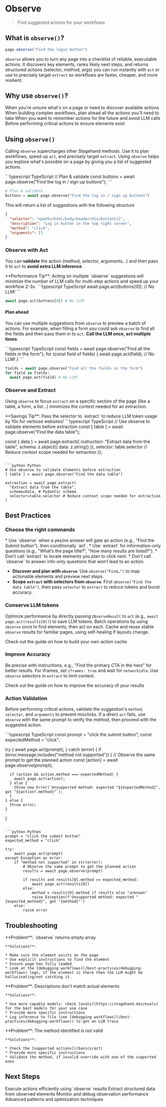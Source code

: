 # Observe

> Find suggested actions for your workflows

## What is `observe()`?

```typescript
page.observe("Find the login button")
```

`observe` allows you to turn any page into a checklist of reliable, executable actions. It discovers key elements, ranks likely next steps, and returns structured actions (selector, method, args) you can run instantly with `act` or use to precisely target `extract` so workflows are faster, cheaper, and more resilient.

## Why use `observe()`?

<CardGroup cols={2}>
  <Card title="Explore" icon="compass" href="/basics/observe#observe-with-act">
    When you're unsure what's on a page or need to discover available actions
  </Card>

  <Card title="Plan" icon="map" href="/basics/observe#plan-ahead">
    When building complex workflows, plan ahead all the actions you'll need to take
  </Card>

  <Card title="Cache" icon="database" href="/best-practices/caching">
    When you want to remember actions for the future and avoid LLM calls
  </Card>

  <Card title="Validate" icon="check" href="/basics/observe#observe-with-act">
    Before performing critical actions to ensure elements exist
  </Card>
</CardGroup>

## Using `observe()`

Calling `observe` supercharges other Stagehand methods. Use it to plan workflows, speed up `act`, and precisely target `extract`. Using `observe` helps you explore what's possible on a page by giving you a list of suggested actions.

<CodeGroup>
  ```typescript TypeScript
  // Plan & validate
  const buttons = await page.observe("Find the log in / sign up buttons");
  ```

  ```python Python
  # Plan & validate
  buttons = await page.observe("Find the log in / sign up buttons")
  ```
</CodeGroup>

This will return a list of suggestions with the following structure

```json
{
  "selector": "xpath=/html/body/header/div/button[1]",
  "description": "Log in button in the top right corner",
  "method": "click",
  "arguments": []
}
```

### Observe with Act

You can **validate** the action (method, selector, arguments...) and then pass it to `act` to **avoid extra LLM inference**.

<Note>
  **Performance Tip**: Acting on multiple `observe` suggestions will minimize the number of LLM calls for multi-step actions and speed up your workflow 2-3x.
</Note>

<CodeGroup>
  ```typescript TypeScript
  await page.act(buttons[0]); // No LLM!
  ```

  ```python Python
  await page.act(buttons[0]) # No LLM!
  ```
</CodeGroup>

#### Plan ahead

You can use multiple suggestions from `observe` to preview a batch of actions. For example, when filling a form you could ask `observe` to find all the fields and then pass them in to `act`. **Call the LLM once, act multiple times**.

<CodeGroup>
  ```typescript TypeScript
  const fields = await page.observe("Find all the fields in the form");
  for (const field of fields) {
    await page.act(field); // No LLM!
  }
  ```

  ```python Python
  fields = await page.observe("Find all the fields in the form")
  for field in fields:
    await page.act(field) # No LLM!
  ```
</CodeGroup>

### Observe and Extract

Using `observe` to focus `extract` on a specific section of the page (like a table, a form, a list...) minimizes the context needed for an extraction.

<Tip>
  **Savings Tip**: Pass the selector to `extract` to reduce LLM token usage by 10x for verbose websites!
</Tip>

<CodeGroup>
  ```typescript TypeScript
  // Use observe to validate elements before extraction
  const [ table ] = await page.observe("Find the data table");

  const { data } = await page.extract({
    instruction: "Extract data from the table",
    schema: z.object({
      data: z.string()
    }),
    selector: table.selector // Reduce context scope needed for extraction
  });
  ```

  ```python Python
  # Use observe to validate elements before extraction
  [ table ] = await page.observe("Find the data table")

  extraction = await page.extract(
    "Extract data from the table",
    schema=Data, # Pydantic schema
    selector=table.selector # Reduce context scope needed for extraction
  )
  ```
</CodeGroup>

## Best Practices

### Choose the right commands

<Tabs>
  <Tab title="Do this">
    * Use `observe` when a yes/no answer will gate an action (e.g., "Find the Submit button"), then conditionally `act`.
    * Use `extract` for information-only questions (e.g., "What’s the page title?", "How many results are listed?").
  </Tab>

  <Tab title="Don't do this">
    * Don’t call `extract` to locate elements you plan to click next.
    * Don’t call `observe` to answer info-only questions that won’t lead to an action.
  </Tab>
</Tabs>

* **Discover and plan with `observe`**: Use `observe("Find…")` to map actionable elements and preview next steps.
* **Scope `extract` with selectors from `observe`**: First `observe("Find the data table")`, then pass `selector` to `extract` to reduce tokens and boost accuracy.

### Conserve LLM tokens

Optimize performance by directly passing `ObserveResult` to `act` (e.g., `await page.act(results[0])`) to save LLM tokens. Batch operations by using `observe` once to find elements, then act on each. Cache and reuse stable `observe` results for familiar pages, using self-healing if layouts change.

<Card title="Build your own cache" icon="database" href="/best-practices/caching">
  Check out the guide on how to build your own action cache
</Card>

### Improve Accuracy

Be precise with instructions, e.g., "Find the primary CTA in the hero" for better results. For iframes, set `iframes: true` and wait for `networkidle`. Use `observe` selectors in `extract` to limit context.

<Card title="Prompting Best Practices" icon="robot" href="/best-practices/prompting-best-practices">
  Check out the guide on how to improve the accuracy of your results
</Card>

### Action Validation

Before performing critical actions, validate the suggestion's `method`, `selector`, and `arguments` to prevent misclicks. If a direct `act` fails, use `observe` with the same prompt to verify the method, then proceed with the suggested action.

<CodeGroup>
  ```typescript TypeScript
  const prompt = "click the submit button";
  const expectedMethod = "click";

  try {
    await page.act(prompt);
  } catch (error) {
    if (error.message.includes("method not supported")) {
      // Observe the same prompt to get the planned action
      const [action] = await page.observe(prompt);
      
      if (action && action.method === expectedMethod) {
        await page.act(action);
      } else {
        throw new Error(`Unsupported method: expected "${expectedMethod}", got "${action?.method}"`);
      }
    } else {
      throw error;
    }
  }
  ```

  ```python Python
  prompt = "click the submit button"
  expected_method = "click"

  try:
      await page.act(prompt)
  except Exception as error:
      if "method not supported" in str(error):
          # Observe the same prompt to get the planned action
          results = await page.observe(prompt)
          
          if results and results[0].method == expected_method:
              await page.act(results[0])
          else:
              method = results[0].method if results else "unknown"
              raise Exception(f'Unsupported method: expected "{expected_method}", got "{method}"')
      else:
          raise error
  ```
</CodeGroup>

## Troubleshooting

<AccordionGroup>
  <Accordion title="No elements found">
    **Problem**: `observe` returns empty array

    **Solutions**:

    * Make sure the element exists on the page
    * Use explicit instructions to find the element
    * Ensure page has fully loaded
    * Look at the [debugging workflows](/best-practices/debugging-workflows) logs, if the element is there then the LLM might be hallucinating/not catching it.
  </Accordion>

  <Accordion title="Inaccurate element descriptions">
    **Problem**: Descriptions don't match actual elements

    **Solutions**:

    * Use more capable models: check [evals](https://stagehand.dev/evals) for the best models for your use case
    * Provide more specific instructions
    * Log inference to file (see [debugging workflows](/best-practices/debugging-workflows)) to get an LLM trace
  </Accordion>

  <Accordion title="Wrong method identified">
    **Problem**: The method identified is not valid

    **Solutions**:

    * Check the [supported actions](/basics/act)
    * Provide more specific instructions
    * Validate the method, if invalid override with one of the supported ones
  </Accordion>
</AccordionGroup>

## Next Steps

<CardGroup cols={2}>
  <Card title="Act Overview" icon="play" href="/basics/act">
    Execute actions efficiently using `observe` results
  </Card>

  <Card title="Extract Data" icon="download" href="/basics/extract">
    Extract structured data from observed elements
  </Card>

  <Card title="Observability" icon="chart-line" href="/configuration/observability">
    Monitor and debug observation performance
  </Card>

  <Card title="Best Practices" icon="star" href="/best-practices/best-practices">
    Advanced patterns and optimization techniques
  </Card>
</CardGroup>
